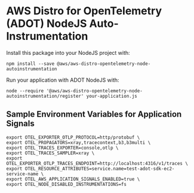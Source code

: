 # AWS Distro for OpenTelemetry (ADOT) NodeJS Auto-Instrumentation

Install this package into your NodeJS project with:

```shell
npm install --save @aws/aws-distro-opentelemetry-node-autoinstrumentation
```

Run your application with ADOT NodeJS with:

```shell
node --require '@aws/aws-distro-opentelemetry-node-autoinstrumentation/register' your-application.js
```

## Sample Environment Variables for Application Signals

```shell
export OTEL_EXPORTER_OTLP_PROTOCOL=http/protobuf \
export OTEL_PROPAGATORS=xray,tracecontext,b3,b3multi \
export OTEL_TRACES_EXPORTER=console,otlp \
export OTEL_TRACES_SAMPLER=xray \
export OTEL_EXPORTER_OTLP_TRACES_ENDPOINT=http://localhost:4316/v1/traces \
export OTEL_RESOURCE_ATTRIBUTES=service.name=test-adot-sdk-ec2-service-name \
export OTEL_AWS_APPLICATION_SIGNALS_ENABLED=true \
export OTEL_NODE_DISABLED_INSTRUMENTATIONS=fs
```

